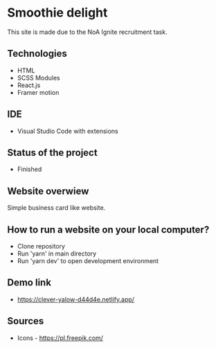 # Smoothie delight

This site is made due to the NoA Ignite recruitment task.

## Technologies
- HTML
- SCSS Modules
- React.js
- Framer motion

## IDE
- Visual Studio Code with extensions

## Status of the project
- Finished

## Website overwiew
Simple business card like website.

## How to run a website on your local computer?
- Clone repository
- Run 'yarn' in main directory
- Run 'yarn dev' to open development environment

## Demo link
- https://clever-yalow-d44d4e.netlify.app/

## Sources
- Icons - https://pl.freepik.com/
